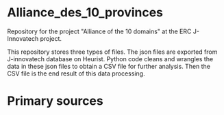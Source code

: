 # Alliance_des_10_provinces
Repository for the project "Alliance of the 10 domains" at the ERC J-Innovatech project.

This repository stores three types of files. The json files are exported from J-innovatech database on Heurist. Python code cleans and wrangles the data in these json files to obtain a CSV file for further analysis. Then the CSV file is the end result of this data processing.

# Primary sources

